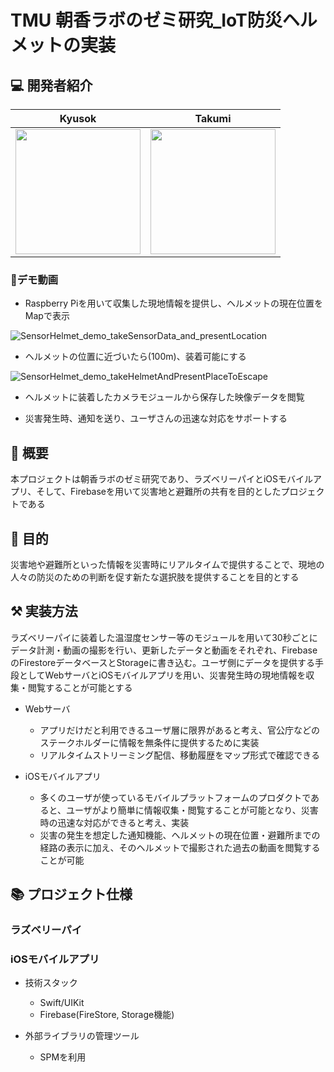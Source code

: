 # TMU 朝香ラボのゼミ研究_IoT防災ヘルメットの実装

## 💻 開発者紹介

|Kyusok|Takumi|
|:-:|:-:|
|<img src="https://avatars.githubusercontent.com/u/89962765?v=4" width="200">|<img src="https://avatars.githubusercontent.com/u/117294735?v=4" width="200">|


### 🎥デモ動画
- Raspberry Piを用いて収集した現地情報を提供し、ヘルメットの現在位置をMapで表示

![SensorHelmet_demo_takeSensorData_and_presentLocation](https://user-images.githubusercontent.com/89962765/227456583-0cb47d3f-cfc3-427e-85b2-5f9af4ef8698.gif)

- ヘルメットの位置に近づいたら(100m)、装着可能にする

![SensorHelmet_demo_takeHelmetAndPresentPlaceToEscape](https://user-images.githubusercontent.com/89962765/227457552-a540821b-e2c0-465f-b08e-189fa149479a.gif)

- ヘルメットに装着したカメラモジュールから保存した映像データを閲覧




- 災害発生時、通知を送り、ユーザさんの迅速な対応をサポートする






## 📮 概要

本プロジェクトは朝香ラボのゼミ研究であり、ラズベリーパイとiOSモバイルアプリ、そして、Firebaseを用いて災害地と避難所の共有を目的としたプロジェクトである

## 📌 目的

災害地や避難所といった情報を災害時にリアルタイムで提供することで、現地の人々の防災のための判断を促す新たな選択肢を提供することを目的とする

## ⚒ 実装方法

ラズベリーパイに装着した温湿度センサー等のモジュールを用いて30秒ごとにデータ計測・動画の撮影を行い、更新したデータと動画をそれぞれ、FirebaseのFirestoreデータベースとStorageに書き込む。ユーザ側にデータを提供する手段としてWebサーバとiOSモバイルアプリを用い、災害発生時の現地情報を収集・閲覧することが可能とする

* Webサーバ
  * アプリだけだと利用できるユーザ層に限界があると考え、官公庁などのステークホルダーに情報を無条件に提供するために実装
  * リアルタイムストリーミング配信、移動履歴をマップ形式で確認できる

* iOSモバイルアプリ
  * 多くのユーザが使っているモバイルプラットフォームのプロダクトであると、ユーザがより簡単に情報収集・閲覧することが可能となり、災害時の迅速な対応ができると考え、実装
  * 災害の発生を想定した通知機能、ヘルメットの現在位置・避難所までの経路の表示に加え、そのヘルメットで撮影された過去の動画を閲覧することが可能

## 📚 プロジェクト仕様
### ラズベリーパイ

### iOSモバイルアプリ
* 技術スタック
  * Swift/UIKit
  * Firebase(FireStore, Storage機能)

* 外部ライブラリの管理ツール
  * SPMを利用
